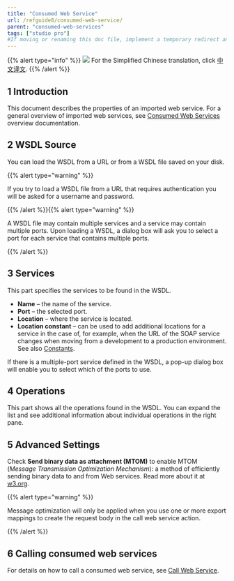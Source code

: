 ```yaml
---
title: "Consumed Web Service"
url: /refguide8/consumed-web-service/
parent: "consumed-web-services"
tags: ["studio pro"]
#If moving or renaming this doc file, implement a temporary redirect and let the respective team know they should update the URL in the product. See Mapping to Products for more details.
---
```


{{% alert type="info" %}}
<img src="attachments/chinese-translation/china.png" style="display: inline-block; margin: 0" /> For the Simplified Chinese translation, click [中文译文](https://cdn.mendix.tencent-cloud.com/documentation/refguide8/consumed-web-service.pdf).
{{% /alert %}}

## 1 Introduction

This document describes the properties of an imported web service. For a general overview of imported web services, see [Consumed Web Services](/refguide8/consumed-web-services/) overview documentation.

## 2 WSDL Source

You can load the WSDL from a URL or from a WSDL file saved on your disk.

{{% alert type="warning" %}}

If you try to load a WSDL file from a URL that requires authentication you will be asked for a username and password.

{{% /alert %}}{{% alert type="warning" %}}

A WSDL file may contain multiple services and a service may contain multiple ports. Upon loading a WSDL, a dialog box will ask you to select a port for each service that contains multiple ports.

{{% /alert %}}

## 3 Services

This part specifies the services to be found in the WSDL.

* **Name** – the name of the service.
* **Port** – the selected port.
* **Location** – where the service is located.
* **Location constant** – can be used to add additional locations for a service in the case of, for example, when the URL of the SOAP service changes when moving from a development to a production environment. See also [Constants](/refguide8/constants/).

If there is a multiple-port service defined in the WSDL, a pop-up dialog box will enable you to select which of the ports to use.

## 4 Operations

This part shows all the operations found in the WSDL. You can expand the list and see additional information about individual operations in the right pane.

## 5 Advanced Settings

Check **Send binary data as attachment (MTOM)** to enable MTOM (_Message Transmission Optimization Mechanism_): a method of efficiently sending binary data to and from Web services. Read more about it at [w3.org](https://www.w3.org/TR/soap12-mtom/). 

{{% alert type="warning" %}}

Message optimization will only be applied when you use one or more export mappings to create the request body in the call web service action.

{{% /alert %}}

## 6 Calling consumed web services

For details on how to call a consumed web service, see [Call Web Service](/refguide8/call-web-service-action/).
